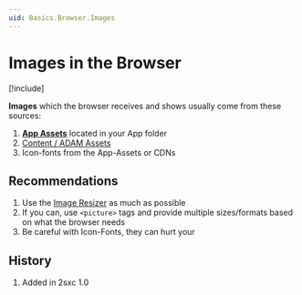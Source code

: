 ```yaml
---
uid: Basics.Browser.Images
---
```


# Images in the Browser

[!include[](~/pages/basics/stack/_shared-float-summary.md)]
<style>  .context-box-summary .image-resizer    { visibility: visible; } </style>

**Images** which the browser receives and shows usually come from these sources:

1. **[App Assets](xref:Basics.App.FoldersAndFiles.Assets)** located in your App folder  
1. [Content / ADAM Assets](xref:Basics.Content.Assets)
1. Icon-fonts from the App-Assets or CDNs

## Recommendations

1. Use the [Image Resizer](xref:Basics.ImageResizer.Index) as much as possible
1. If you can, use `<picture>` tags and provide multiple sizes/formats based on what the browser needs
1. Be careful with Icon-Fonts, they can hurt your [](xref:Ext.Google.PageSpeed)

## History

1. Added in 2sxc 1.0